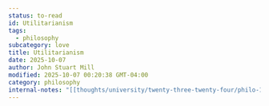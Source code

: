 ```yaml
---
status: to-read
id: Utilitarianism
tags:
  - philosophy
subcategory: love
title: Utilitarianism
date: 2025-10-07
author: John Stuart Mill
modified: 2025-10-07 00:20:38 GMT-04:00
category: philosophy
internal-notes: "[[thoughts/university/twenty-three-twenty-four/philo-1aa3/John Stuart Mill]]"
---
```

